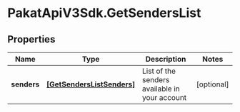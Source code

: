 # PakatApiV3Sdk.GetSendersList

## Properties
Name | Type | Description | Notes
------------ | ------------- | ------------- | -------------
**senders** | [**[GetSendersListSenders]**](GetSendersListSenders.md) | List of the senders available in your account | [optional] 


